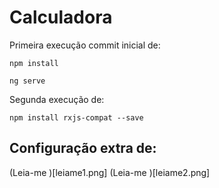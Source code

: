 # Calculadora

Primeira execução commit inicial de:

`npm install`

`ng serve`

Segunda execução de:

`npm install rxjs-compat --save`

## Configuração extra de:

(Leia-me )[leiame1.png]
(Leia-me )[leiame2.png]